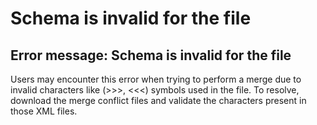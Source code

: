 # Schema is invalid for the file

## Error message: Schema is invalid for the file

Users may encounter this error when trying to perform a merge due to invalid characters like (>>>, <<<) symbols used in the file. To resolve, download the merge conflict files and validate the characters present in those XML files.
